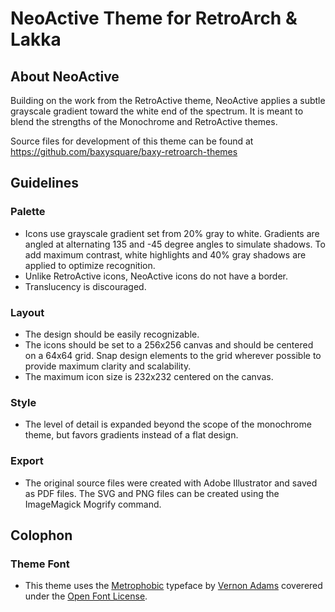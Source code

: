 NeoActive Theme for RetroArch & Lakka
====================

About NeoActive
-----------------

Building on the work from the RetroActive theme, NeoActive applies a subtle grayscale gradient toward the white end of the spectrum.  It is meant to blend the strengths of the Monochrome and RetroActive themes.

Source files for development of this theme can be found at https://github.com/baxysquare/baxy-retroarch-themes


Guidelines
----------

### Palette

 * Icons use grayscale gradient set from 20% gray to white.  Gradients are angled at alternating 135 and -45 degree angles to simulate shadows.  To add maximum contrast, white highlights and 40% gray shadows are applied to optimize recognition.
 * Unlike RetroActive icons, NeoActive icons do not have a border.
 * Translucency is discouraged. 

### Layout

 * The design should be easily recognizable.
 * The icons should be set to a 256x256 canvas and should be centered on a 64x64 grid. Snap design elements to the grid wherever possible to provide maximum clarity and scalability.
 * The maximum icon size is 232x232 centered on the canvas.
 
### Style

 * The level of detail is expanded beyond the scope of the monochrome theme, but favors gradients instead of a flat design.

### Export
 * The original source files were created with Adobe Illustrator and saved as PDF files. The SVG and PNG files can be created using the ImageMagick Mogrify command.

Colophon
----------

### Theme Font
 * This theme uses the [Metrophobic](https://fonts.google.com/specimen/Metrophobic) typeface by [Vernon Adams](http://sansoxygen.com/) coverered under the [Open Font License](http://scripts.sil.org/cms/scripts/page.php?site_id=nrsi&id=OFL_web).
